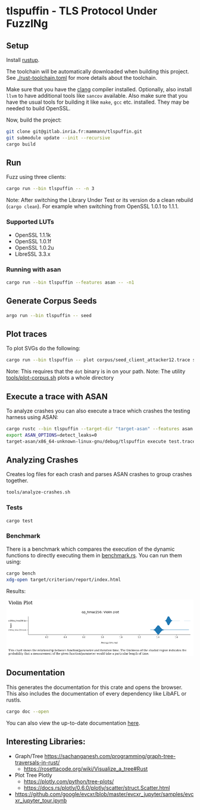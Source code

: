 # tlspuffin - TLS Protocol Under FuzzINg

## Setup

Install [rustup](https://rustup.rs/).

The toolchain will be automatically downloaded when building this project. See [./rust-toolchain.toml](./rust-toolchain.toml) for more details about the toolchain.

Make sure that you have the [clang](https://clang.llvm.org/) compiler installed. Optionally, also install `llvm` to have additional tools like `sancov` available.
Also make sure that you have the usual tools for building it like `make`, `gcc` etc. installed. They may be needed to build OpenSSL.

Now, build the project:

```bash
git clone git@gitlab.inria.fr:mammann/tlspuffin.git
git submodule update --init --recursive
cargo build
```

## Run

Fuzz using three clients:

```bash
cargo run --bin tlspuffin -- -n 3
```

Note: After switching the Library Under Test or its version do a clean rebuild (`cargo clean`). 
For example when switching from OpenSSL 1.0.1 to 1.1.1.

### Supported LUTs

* OpenSSL 1.1.1k
* OpenSSL 1.0.1f
* OpenSSL 1.0.2u
* LibreSSL 3.3.x

### Running with asan

```bash
cargo run --bin tlspuffin --features asan -- -n1
```

## Generate Corpus Seeds

```bash
argo run --bin tlspuffin -- seed
```

## Plot traces

To plot SVGs do the following:

```bash
cargo run --bin tlspuffin -- plot corpus/seed_client_attacker12.trace svg ./plots/seed_client_attacker12
```

Note: This requires that the `dot` binary is in on your path.
Note: The utility [tools/plot-corpus.sh](tools/plot-crashes.sh) plots a whole directory

## Execute a trace with ASAN

To analyze crashes you can also execute a trace which crashes the testing harness using ASAN:

```bash
cargo rustc --bin tlspuffin --target-dir "target-asan" --features asan
export ASAN_OPTIONS=detect_leaks=0
target-asan/x86_64-unknown-linux-gnu/debug/tlspuffin execute test.trace
```


## Analyzing Crashes

Creates log files for each crash and parses ASAN crashes to group crashes together.

```bash
tools/analyze-crashes.sh
```

### Tests

```bash
cargo test
```

### Benchmark

There is a benchmark which compares the execution of the dynamic functions to directly executing them
in [benchmark.rs](benches/benchmark.rs). You can run them using:

```bash
cargo bench
xdg-open target/criterion/report/index.html
```

Results:

![](docs/benchmark_dynamic.png)

## Documentation

This generates the documentation for this crate and opens the browser. This also includes the documentation of every
dependency like LibAFL or rustls.

```bash
cargo doc --open
```

You can also view the up-to-date documentation [here](https://mammann.gitlabpages.inria.fr/tlspuffin/tlspuffin/).

## Interesting Libraries:

* Graph/Tree https://sachanganesh.com/programming/graph-tree-traversals-in-rust/
    * https://rosettacode.org/wiki/Visualize_a_tree#Rust
* Plot Tree Plotly
    * https://plotly.com/python/tree-plots/
    * https://docs.rs/plotly/0.6.0/plotly/scatter/struct.Scatter.html
* https://github.com/google/evcxr/blob/master/evcxr_jupyter/samples/evcxr_jupyter_tour.ipynb
